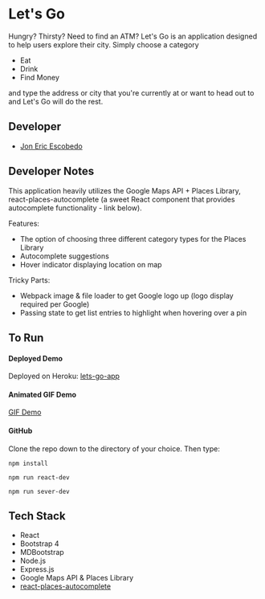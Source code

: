 # Let's Go

Hungry? Thirsty? Need to find an ATM? Let's Go is an application designed to help users explore their city. Simply choose a category

 - Eat
 - Drink
 - Find Money

and type the address or city that you're currently at or want to head out to and Let's Go will do the rest.

## Developer
- [Jon Eric Escobedo](https://www.linkedin.com/in/jonericescobedo/)

## Developer Notes
This application heavily utilizes the Google Maps API + Places Library, react-places-autocomplete (a sweet React component that provides autocomplete functionality - link below).

Features:

 - The option of choosing three different category types for the Places Library
 - Autocomplete suggestions
 - Hover indicator displaying location on map

Tricky Parts:

 - Webpack image & file loader to get Google logo up (logo display required per Google)
 - Passing state to get list entries to highlight when hovering over a pin

## To Run
#### Deployed Demo
Deployed on Heroku: [lets-go-app](https://lets-go-app.herokuapp.com)
#### Animated GIF Demo
[GIF Demo](http://recordit.co/JUw9Cuh6tE)
#### GitHub
Clone the repo down to the directory of your choice. Then type:
```
npm install
```

```
npm run react-dev
```


```
npm run sever-dev
```

## Tech Stack
- React
- Bootstrap 4
- MDBootstrap
- Node.js
- Express.js
- Google Maps API & Places Library
- [react-places-autocomplete](https://github.com/kenny-hibino/react-places-autocomplete)

